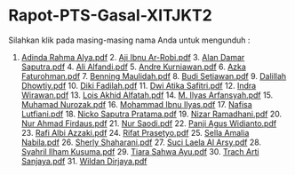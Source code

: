 # Rapot-PTS-Gasal-XITJKT2
Silahkan klik pada masing-masing nama Anda untuk mengunduh :
1. [Adinda Rahma Alya.pdf](https://github.com/mashroomcode/Rapot-PTS-XITJKT2/files/12870452/Adinda.Rahma.Alya.pdf) 2. [Aji Ibnu Ar-Robi.pdf](https://github.com/mashroomcode/Rapot-PTS-XITJKT2/files/12870471/Aji.Ibnu.Ar-Robi.pdf) 3. [Alan Damar Saputra.pdf](https://github.com/mashroomcode/Rapot-PTS-XITJKT2/files/12870472/Alan.Damar.Saputra.pdf) 4. [Ali Alfandi.pdf](https://github.com/mashroomcode/Rapot-PTS-XITJKT2/files/12870473/Ali.Alfandi.pdf) 5. [Andre Kurniawan.pdf](https://github.com/mashroomcode/Rapot-PTS-XITJKT2/files/12870474/Andre.Kurniawan.pdf) 6. [Azka Faturohman.pdf](https://github.com/mashroomcode/Rapot-PTS-XITJKT2/files/12870475/Azka.Faturohman.pdf) 7. [Benning Maulidah.pdf](https://github.com/mashroomcode/Rapot-PTS-XITJKT2/files/12870478/Benning.Maulidah.pdf) 8. [Budi Setiawan.pdf](https://github.com/mashroomcode/Rapot-PTS-XITJKT2/files/12870479/Budi.Setiawan.pdf) 9. [Dalillah Dhowtiy.pdf](https://github.com/mashroomcode/Rapot-PTS-XITJKT2/files/12870482/Dalillah.Dhowtiy.pdf) 10. [Diki Fadilah.pdf](https://github.com/mashroomcode/Rapot-PTS-XITJKT2/files/12870484/Diki.Fadilah.pdf) 11. [Dwi Atika Safitri.pdf](https://github.com/mashroomcode/Rapot-PTS-XITJKT2/files/12870554/Dwi.Atika.Safitri.pdf) 12. [Indra Wirawan.pdf](https://github.com/mashroomcode/Rapot-PTS-XITJKT2/files/12870486/Indra.Wirawan.pdf) 13. [Lois Akhid Alfatah.pdf](https://github.com/mashroomcode/Rapot-PTS-XITJKT2/files/12870488/Lois.Akhid.Alfatah.pdf) 14. [M. Ilyas Arfansyah.pdf](https://github.com/mashroomcode/Rapot-PTS-XITJKT2/files/12870489/M.Ilyas.Arfansyah.pdf) 15. [Muhamad Nurozak.pdf](https://github.com/mashroomcode/Rapot-PTS-XITJKT2/files/12870492/Muhamad.Nurozak.pdf)  16. [Mohammad Ibnu Ilyas.pdf](https://github.com/mashroomcode/Rapot-PTS-XITJKT2/files/12870491/Mohammad.Ibnu.Ilyas.pdf) 17. [Nafisa Lutfiani.pdf](https://github.com/mashroomcode/Rapot-PTS-XITJKT2/files/12870493/Nafisa.Lutfiani.pdf) 18. [Nicko Saputra Pratama.pdf](https://github.com/mashroomcode/Rapot-PTS-XITJKT2/files/12870494/Nicko.Saputra.Pratama.pdf) 19. [Nizar Ramadhani.pdf](https://github.com/mashroomcode/Rapot-PTS-XITJKT2/files/12870495/Nizar.Ramadhani.pdf) 20. [Nur Ahmad Firdaus.pdf](https://github.com/mashroomcode/Rapot-PTS-XITJKT2/files/12870496/Nur.Ahmad.Firdaus.pdf) 21. [Nur Saodi.pdf](https://github.com/mashroomcode/Rapot-PTS-XITJKT2/files/12870457/Nur.Saodi.pdf) 22. [Panji Agus Widianto.pdf](https://github.com/mashroomcode/Rapot-PTS-XITJKT2/files/12870458/Panji.Agus.Widianto.pdf) 23. [Rafi Albi Azzaki.pdf](https://github.com/mashroomcode/Rapot-PTS-XITJKT2/files/12870459/Rafi.Albi.Azzaki.pdf) 24. [Rifat Prasetyo.pdf](https://github.com/mashroomcode/Rapot-PTS-XITJKT2/files/12870461/Rifat.Prasetyo.pdf) 25. [Sella Amalia Nabila.pdf](https://github.com/mashroomcode/Rapot-PTS-XITJKT2/files/12870463/Sella.Amalia.Nabila.pdf) 26. [Sherly Shaharani.pdf](https://github.com/mashroomcode/Rapot-PTS-XITJKT2/files/12870464/Sherly.Shaharani.pdf) 27. [Suci Laela Al Arsy.pdf](https://github.com/mashroomcode/Rapot-PTS-XITJKT2/files/12870465/Suci.Laela.Al.Arsy.pdf) 28. [Syahril Ilham Kusuma.pdf](https://github.com/mashroomcode/Rapot-PTS-XITJKT2/files/12870467/Syahril.Ilham.Kusuma.pdf) 29. [Tiara Sahwa Ayu.pdf](https://github.com/mashroomcode/Rapot-PTS-XITJKT2/files/12870468/Tiara.Sahwa.Ayu.pdf) 30. [Trach Arti Sanjaya.pdf](https://github.com/mashroomcode/Rapot-PTS-XITJKT2/files/12870551/Trach.Arti.Sanjaya.pdf) 31. [Wildan Dirjaya.pdf](https://github.com/mashroomcode/Rapot-PTS-XITJKT2/files/12870469/Wildan.Dirjaya.pdf)































